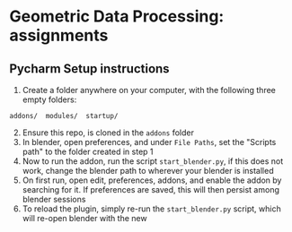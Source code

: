 # Geometric Data Processing: assignments

## Pycharm Setup instructions

1. Create a folder anywhere on your computer, with the following three empty folders:

```
addons/  modules/  startup/
```

2. Ensure this repo, is cloned in the `addons` folder
3. In blender, open preferences, and under `File Paths`, set the "Scripts path" to the folder created in step 1
4. Now to run the addon, run the script `start_blender.py`, if this does not work, change the blender path to wherever your blender is installed
5. On first run, open edit, preferences, addons, and enable the addon by searching for it. If preferences are saved, this will then persist among blender sessions
6. To reload the plugin, simply re-run the `start_blender.py` script, which will re-open blender with the new



